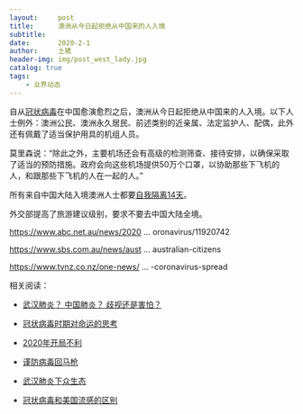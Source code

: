 ```yaml
---
layout:     post
title:      澳洲从今日起拒绝从中国来的人入境
subtitle:   
date:       2020-2-1
author:     土猪
header-img: img/post_west_lady.jpg
catalog: true
tags:
    - 业界动态
---
```



自从[冠状病毒](http://livinginau.life/2020/02/03/%E6%AD%A6%E6%B1%89%E8%82%BA%E7%82%8E%E4%B8%8B%E4%BC%97%E7%94%9F%E6%80%81/)在中国愈演愈烈之后，澳洲从今日起拒绝从中国来的人入境。以下人士例外：澳洲公民、澳洲永久居民、前述类别的近亲属、法定监护人、配偶，此外还有佩戴了适当保护用具的机组人员。

莫里森说：“除此之外，主要机场还会有高级的检测筛查、接待安排，以确保采取了适当的预防措施。政府会向这些机场提供50万个口罩，以协助那些下飞机的人，和跟那些下飞机的人在一起的人。”

所有来自中国大陆入境澳洲人士都要[自我隔离14天](http://livinginau.life/2020/02/12/%E5%9C%A8%E5%AE%B6%E5%8A%9E%E5%85%AC%E4%BD%93%E9%AA%8C/)。

外交部提高了旅游建议级别，要求不要去中国大陆全境。

https://www.abc.net.au/news/2020 ... oronavirus/11920742

https://www.sbs.com.au/news/aust ... australian-citizens

https://www.tvnz.co.nz/one-news/ ... -coronavirus-spread


相关阅读：


- [武汉肺炎？ 中国肺炎？ 歧视还是害怕？](http://livinginau.life/2020/02/10/%E6%AD%A6%E6%B1%89%E8%82%BA%E7%82%8E_%E4%B8%AD%E5%9B%BD%E8%82%BA%E7%82%8E_%E6%AD%A7%E8%A7%86%E8%BF%98%E6%98%AF%E5%AE%B3%E6%80%95/)

- [冠状病毒时期对命运的思考](http://livinginau.life/2020/02/19/%E5%86%A0%E7%8A%B6%E7%97%85%E6%AF%92%E6%97%B6%E6%9C%9F%E5%AF%B9%E5%91%BD%E8%BF%90%E7%9A%84%E6%80%9D%E8%80%83/)

- [2020年开局不利](http://livinginau.life/2020/02/06/2020%E5%BC%80%E5%B1%80%E4%B8%8D%E5%88%A9/)

- [谨防病毒回马枪](http://livinginau.life/2020/02/23/%E8%B0%A8%E9%98%B2%E7%97%85%E6%AF%92%E5%9B%9E%E9%A9%AC%E6%9E%AA/)

- [武汉肺炎下众生态](http://livinginau.life/2020/02/03/%E6%AD%A6%E6%B1%89%E8%82%BA%E7%82%8E%E4%B8%8B%E4%BC%97%E7%94%9F%E6%80%81/)

- [冠状病毒和美国流感的区别](http://livinginau.life/2020/02/11/%E7%BE%8E%E5%9B%BD%E6%B5%81%E6%84%9F%E5%92%8C%E5%86%A0%E7%8A%B6%E7%97%85%E6%AF%92%E5%8C%BA%E5%88%AB/)